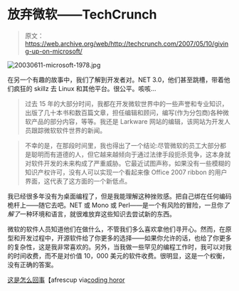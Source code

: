 # 放弃微软——TechCrunch

> 原文：<https://web.archive.org/web/http://techcrunch.com/2007/05/10/giving-up-on-microsoft/>

![20030611-microsoft-1978.jpg](img/cc68120a0dce3d70bfcae30187df2831.png)

在另一个有趣的故事中，我们了解到开发者对。NET 3.0，他们甚至跳槽，带着他们疯狂的 skillz 去 Linux 和其他平台。很公平。咳咳…

> 过去 15 年的大部分时间，我都在开发微软世界中的一些声誉和专业知识，出版了几十本书和数百篇文章，担任编辑和顾问，编写(作为分包商)各种微软产品的部分内容，等等。我还是 Larkware 网站的编辑，该网站为开发人员跟踪微软软件世界的新闻。

> 不幸的是，在那段时间里，我也得出了一个结论:尽管微软的员工大部分都是聪明而有道德的人，但它越来越倾向于通过法律手段扼杀竞争，这本身就对软件开发的未来构成了严重威胁。它最近试图声称，如果没有一些模糊的知识产权许可，没有人可以实现一个看起来像 Office 2007 ribbon 的用户界面，这代表了这方面的一个新低点。

我已经很多年没有为桌面编程了，但是我能理解这种挫败感。把自己绑在任何编码桅杆上——随它去吧。NET 或 Mono 或 Perl——是一个有风险的冒险，一旦你*了解了*一种环境和语言，就很难放弃这些知识去尝试新的东西。

微软的软件人员知道他们在做什么，不管我们多么喜欢拿他们寻开心。然而，在原型和开发过程中，开源软件给了你更多的选择——如果你允许的话，也给了你更多的复杂性，这是我非常喜欢的。另外，当我做一些罕见的编程工作时，我可以对我的时间收费，而不是对价值 10，000 美元的软件收费。很明显，这是一个权衡，没有正确的答案。

[这是怎么回事](https://web.archive.org/web/20210225062601/http://www.afreshcup.com/2006/12/9/what-s-going-on-here)【afrescup via[coding horor](https://web.archive.org/web/20210225062601/http://www.codinghorror.com/blog/archives/000845.html)